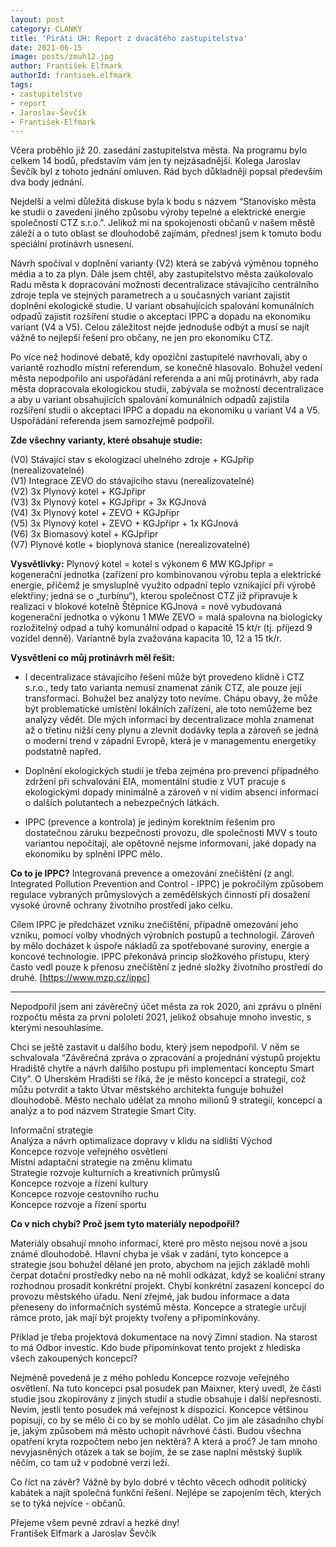 ```yaml
---
layout: post
category: CLANKY
title: 'Piráti UH: Report z dvacátého zastupitelstva'
date: 2021-06-15
image: posts/zmuh12.jpg
author: František Elfmark
authorId: frantisek.elfmark
tags: 
- zastupitelstvo
- report
- Jaroslav-Ševčík
- František-Elfmark
---
```

Včera proběhlo již 20. zasedání zastupitelstva města. Na programu bylo celkem 14 bodů, představím vám jen ty nejzásadnější. Kolega Jaroslav Ševčík byl z tohoto jednání omluven. Rád bych důkladněji popsal především dva body jednání.

Nejdelší a velmi důležitá diskuse byla k bodu s názvem “Stanovisko města ke studii o zavedení jiného způsobu výroby tepelné a elektrické energie společností CTZ s.r.o.”. Jelikož mi na spokojenosti občanů v našem městě záleží a o tuto oblast se dlouhodobě zajímám, přednesl jsem k tomuto bodu speciální protinávrh usnesení.  

Návrh spočíval v doplnění varianty (V2) která se zabývá výměnou topného média a to za plyn. Dále jsem chtěl, aby zastupitelstvo města zaúkolovalo Radu města k dopracování možnosti decentralizace stávajícího centrálního zdroje tepla ve stejných parametrech a u současných variant zajistit doplnění ekologické studie. U variant obsahujících spalování komunálních odpadů zajistit rozšíření studie o akceptaci IPPC a dopadu na ekonomiku variant (V4 a V5). Celou záležitost nejde jednoduše odbýt a musí se najít vážně to nejlepší řešení pro občany, ne jen pro ekonomiku CTZ.

Po více než hodinové debatě, kdy opoziční zastupitelé navrhovali, aby o variantě rozhodlo místní referendum, se konečně hlasovalo. Bohužel vedení města nepodpořilo ani uspořádání referenda a ani můj protinávrh, aby rada města dopracovala ekologickou studii, zabývala se možností decentralizace a aby u variant obsahujících spalování komunálních odpadů zajistila rozšíření studii o akceptaci IPPC a dopadu na ekonomiku u variant V4 a V5. Uspořádání referenda jsem samozřejmě podpořil.

 **Zde všechny varianty, které obsahuje studie:**

(V0) Stávající stav s ekologizací uhelného zdroje + KGJpřip (nerealizovatelné) <br>
(V1) Integrace ZEVO do stávajícího stavu (nerealizovatelné)<br>
(V2) 3x Plynový kotel + KGJpřipr <br>
(V3) 3x Plynový kotel + KGJpřipr + 3x KGJnová<br>
(V4) 3x Plynový kotel + ZEVO + KGJpřipr <br>
(V5) 3x Plynový kotel + ZEVO + KGJpřipr + 1x KGJnová<br>
(V6) 3x Biomasový kotel + KGJpřipr <br>
(V7) Plynové kotle + bioplynová stanice (nerealizovatelné) <br>

**Vysvětlivky:** Plynový kotel = kotel s výkonem 6 MW KGJpřipr = kogenerační jednotka (zařízení pro kombinovanou výrobu tepla a elektrické energie, přičemž je smysluplně využito odpadní teplo vznikající při výrobě elektřiny; jedná se o „turbínu“), kterou společnost CTZ již připravuje k realizaci v blokové kotelně Štěpnice KGJnová = nově vybudovaná kogenerační jednotka o výkonu 1 MWe ZEVO = malá spalovna na biologicky rozložitelný odpad a tuhý komunální odpad o kapacitě 15 kt/r (tj. příjezd 9 vozidel denně). Variantně byla zvažována kapacita 10, 12 a 15 tk/r.


**Vysvětlení co můj protinávrh měl řešit:**

+ I decentralizace stávajícího řešení může být provedeno klidně i CTZ s.r.o., tedy tato varianta nemusí znamenat zánik CTZ, ale pouze její transformaci. Bohužel bez analýzy toto nevíme. Chápu obavy, že může být problematické umístění lokálních zařízení, ale toto nemůžeme bez analýzy vědět. Dle mých informací by decentralizace mohla znamenat až o třetinu nižší ceny plynu a zlevnit dodávky tepla a zároveň se jedná o moderní trend v západní Evropě, která je v managementu energetiky podstatně napřed.

+ Doplnění ekologických studií je třeba zejména pro prevenci případného zdržení při schvalování EIA, momentální studie z VUT pracuje s ekologickými dopady minimálně a zároveň v ní vidím absenci informací o dalších polutantech a nebezpečných látkách.

+ IPPC (prevence a kontrola) je jediným korektním řešením pro dostatečnou záruku bezpečnosti provozu, dle společnosti MVV s touto variantou nepočítají, ale opětovně nejsme informovaní, jaké dopady na ekonomiku by splnění IPPC mělo.

**Co to je IPPC?**
Integrovaná prevence a omezování znečištění (z angl. Integrated Pollution Prevention and Control - IPPC) je pokročilým způsobem regulace vybraných průmyslových a zemědělských činností při dosažení vysoké úrovně ochrany životního prostředí jako celku.

Cílem IPPC je předcházet vzniku znečištění, případně omezování jeho vzniku, pomocí volby vhodných výrobních postupů a technologií. Zároveň by mělo docházet k úspoře nákladů za spotřebované suroviny, energie a koncové technologie. IPPC překonává princip složkového přístupu, který často vedl pouze k přenosu znečištění z jedné složky životního prostředí do druhé. [https://www.mzp.cz/ippc]

***

Nepodpořil jsem ani závěrečný účet města za rok 2020, ani zprávu o plnění rozpočtu města za první pololetí 2021, jelikož obsahuje mnoho investic, s kterými nesouhlasíme.

Chci se ještě zastavit u dalšího bodu, který jsem nepodpořil. V něm se schvalovala “Závěrečná zpráva o zpracování a projednání výstupů projektu Hradiště chytře a návrh dalšího postupu při implementaci konceptu Smart City”. O Uherském Hradišti se říká, že je město koncepcí a strategií, což můžu potvrdit a takto Útvar městského architekta funguje bohužel dlouhodobě. Město nechalo udělat za mnoho milionů 9 strategií, koncepcí a analýz a to pod názvem Strategie Smart City.

Informační strategie<br>
Analýza a návrh optimalizace dopravy v klidu na sídlišti Východ<br>
Koncepce rozvoje veřejného osvětlení<br>
Místní adaptační strategie na změnu klimatu<br>
Strategie rozvoje kulturních a kreativních průmyslů<br>
Koncepce rozvoje a řízení kultury<br>
Koncepce rozvoje cestovního ruchu<br>
Koncepce rozvoje a řízení sportu<br>

**Co v nich chybí? Proč jsem tyto materiály nepodpořil?**

Materiály obsahují mnoho informací, které pro město nejsou nové a jsou známé dlouhodobě. Hlavní chyba je však v zadání, tyto koncepce a strategie jsou bohužel dělané jen proto, abychom na jejich základě mohli čerpat dotační prostředky nebo na ně mohli odkázat, když se koaliční strany rozhodnou prosadit konkrétní projekt. Chybí konkrétní zasazení koncepcí do provozu městského úřadu. Není zřejmé, jak budou informace a data přeneseny do informačních systémů města. Koncepce a strategie určují rámce proto, jak mají být projekty tvořeny a připomínkovány. 

Příklad je třeba projektová dokumentace na nový Zimní stadion. Na starost to má Odbor investic. Kdo bude připomínkovat tento projekt z hlediska všech zakoupených koncepcí?

Nejméně povedená je z mého pohledu Koncepce rozvoje veřejného osvětlení. Na tuto koncepci psal posudek pan Maixner, který uvedl, že části studie jsou zkopírovány z jiných studií a studie obsahuje i další nepřesnosti. Nevím, jestli tento posudek má veřejnost k dispozici.
Koncepce většinou popisují, co by se mělo či co by se mohlo udělat. Co jim ale zásadního chybí je, jakým způsobem má město uchopit návrhové části. Budou všechna opatření kryta rozpočtem nebo jen nektěrá? 
A která a proč? Je tam mnoho nevyjasněných otázek a tak se bojím, že se zase naplní městský šuplík něčím, co tam už v podobné verzi leží.

Co říct na závěr? Vážně by bylo dobré v těchto věcech odhodit politický kabátek a najít společná funkční řešení. Nejlépe se zapojením těch, kterých se to týká nejvíce - občanů.

Přejeme všem pevné zdraví a hezké dny!<br>
František Elfmark a Jaroslav Ševčík
